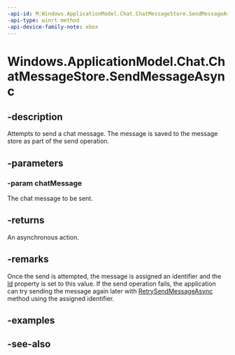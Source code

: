 ```yaml
---
-api-id: M:Windows.ApplicationModel.Chat.ChatMessageStore.SendMessageAsync(Windows.ApplicationModel.Chat.ChatMessage)
-api-type: winrt method
-api-device-family-note: xbox
---
```


<!-- Method syntax
public Windows.Foundation.IAsyncAction SendMessageAsync(Windows.ApplicationModel.Chat.ChatMessage chatMessage)
-->

# Windows.ApplicationModel.Chat.ChatMessageStore.SendMessageAsync

## -description
Attempts to send a chat message. The message is saved to the message store as part of the send operation.

## -parameters
### -param chatMessage
The chat message to be sent.

## -returns
An asynchronous action.

## -remarks
Once the send is attempted, the message is assigned an identifier and the [Id](chatmessage_id.md) property is set to this value. If the send operation fails, the application can try sending the message again later with [RetrySendMessageAsync](chatmessagestore_retrysendmessageasync.md) method using the assigned identifier.

## -examples

## -see-also
